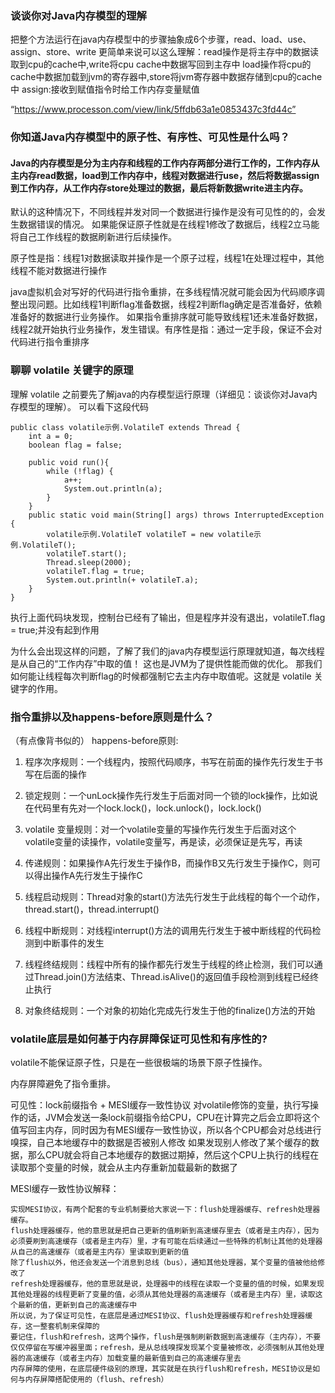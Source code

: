 ### 谈谈你对Java内存模型的理解

把整个方法运行在java内存模型中的步骤抽象成6个步骤，read、load、use、assign、store、write
更简单来说可以这么理解：read操作是将主存中的数据读取到cpu的cache中,write将cpu cache中数据写回到主存中 load操作将cpu的cache中数据加载到jvm的寄存器中,store将jvm寄存器中数据存储到cpu的cache中 assign:接收到赋值指令时给工作内存变量赋值

“https://www.processon.com/view/link/5ffdb63a1e0853437c3fd44c”


### 你知道Java内存模型中的原子性、有序性、可见性是什么吗？

#### Java的内存模型是分为主内存和线程的工作内存两部分进行工作的，工作内存从主内存read数据，load到工作内存中，线程对数据进行use，然后将数据assign到工作内存，从工作内存store处理过的数据，最后将新数据write进主内存。 
默认的这种情况下，不同线程并发对同一个数据进行操作是没有可见性的的，会发生数据错误的情况。 如果能保证原子性就是在线程1修改了数据后，线程2立马能将自己工作线程的数据刷新进行后续操作。 

原子性是指：线程1对数据读取并操作是一个原子过程，线程1在处理过程中，其他线程不能对数据进行操作 

java虚拟机会对写好的代码进行指令重排，在多线程情况就可能会因为代码顺序调整出现问题。比如线程1判断flag准备数据，线程2判断flag确定是否准备好，依赖准备好的数据进行业务操作。
如果指令重排序就可能导致线程1还未准备好数据，线程2就开始执行业务操作，发生错误。有序性是指：通过一定手段，保证不会对代码进行指令重排序


### 聊聊 volatile 关键字的原理

理解 volatile 之前要先了解java的内存模型运行原理（详细见：谈谈你对Java内存模型的理解）。
可以看下这段代码

``` 代码块
public class volatile示例.VolatileT extends Thread {
    int a = 0;
    boolean flag = false;

    public void run(){
        while (!flag) {
            a++;
            System.out.println(a);
        }
    }
    public static void main(String[] args) throws InterruptedException {
        volatile示例.VolatileT volatileT = new volatile示例.VolatileT();
        volatileT.start();
        Thread.sleep(2000);
        volatileT.flag = true;
        System.out.println(+ volatileT.a);
    }
}
```
执行上面代码块发现，控制台已经有了输出，但是程序并没有退出，volatileT.flag = true;并没有起到作用

为什么会出现这样的问题，了解了我们的java内存模型运行原理就知道，每次线程是从自己的“工作内存”中取的值！
这也是JVM为了提供性能而做的优化。
那我们如何能让线程每次判断flag的时候都强制它去主内存中取值呢。这就是 volatile 关键字的作用。

###  指令重排以及happens-before原则是什么？

（有点像背书似的）
happens-before原则:
1. 程序次序规则：一个线程内，按照代码顺序，书写在前面的操作先行发生于书写在后面的操作

2. 锁定规则：一个unLock操作先行发生于后面对同一个锁的lock操作，比如说在代码里有先对一个lock.lock()，lock.unlock()，lock.lock()

3. volatile 变量规则：对一个volatile变量的写操作先行发生于后面对这个volatile变量的读操作，volatile变量写，再是读，必须保证是先写，再读

4. 传递规则：如果操作A先行发生于操作B，而操作B又先行发生于操作C，则可以得出操作A先行发生于操作C

5. 线程启动规则：Thread对象的start()方法先行发生于此线程的每个一个动作，thread.start()，thread.interrupt()

6. 线程中断规则：对线程interrupt()方法的调用先行发生于被中断线程的代码检测到中断事件的发生

7. 线程终结规则：线程中所有的操作都先行发生于线程的终止检测，我们可以通过Thread.join()方法结束、Thread.isAlive()的返回值手段检测到线程已经终止执行

8. 对象终结规则：一个对象的初始化完成先行发生于他的finalize()方法的开始

###  volatile底层是如何基于内存屏障保证可见性和有序性的?

volatile不能保证原子性，只是在一些很极端的场景下原子性操作。

内存屏障避免了指令重排。

可见性：lock前缀指令 + MESI缓存一致性协议
对volatile修饰的变量，执行写操作的话，JVM会发送一条lock前缀指令给CPU，CPU在计算完之后会立即将这个值写回主内存，同时因为有MESI缓存一致性协议，所以各个CPU都会对总线进行嗅探，自己本地缓存中的数据是否被别人修改
如果发现别人修改了某个缓存的数据，那么CPU就会将自己本地缓存的数据过期掉，然后这个CPU上执行的线程在读取那个变量的时候，就会从主内存重新加载最新的数据了

MESI缓存一致性协议解释：
````
实现MESI协议，有两个配套的专业机制要给大家说一下：flush处理器缓存、refresh处理器缓存。
flush处理器缓存，他的意思就是把自己更新的值刷新到高速缓存里去（或者是主内存），因为必须要刷到高速缓存（或者是主内存）里，才有可能在后续通过一些特殊的机制让其他的处理器从自己的高速缓存（或者是主内存）里读取到更新的值
除了flush以外，他还会发送一个消息到总线（bus），通知其他处理器，某个变量的值被他给修改了
refresh处理器缓存，他的意思就是说，处理器中的线程在读取一个变量的值的时候，如果发现其他处理器的线程更新了变量的值，必须从其他处理器的高速缓存（或者是主内存）里，读取这个最新的值，更新到自己的高速缓存中
所以说，为了保证可见性，在底层是通过MESI协议、flush处理器缓存和refresh处理器缓存，这一整套机制来保障的
要记住，flush和refresh，这两个操作，flush是强制刷新数据到高速缓存（主内存），不要仅仅停留在写缓冲器里面；refresh，是从总线嗅探发现某个变量被修改，必须强制从其他处理器的高速缓存（或者主内存）加载变量的最新值到自己的高速缓存里去
内存屏障的使用，在底层硬件级别的原理，其实就是在执行flush和refresh，MESI协议是如何与内存屏障搭配使用的（flush、refresh）
````
  

